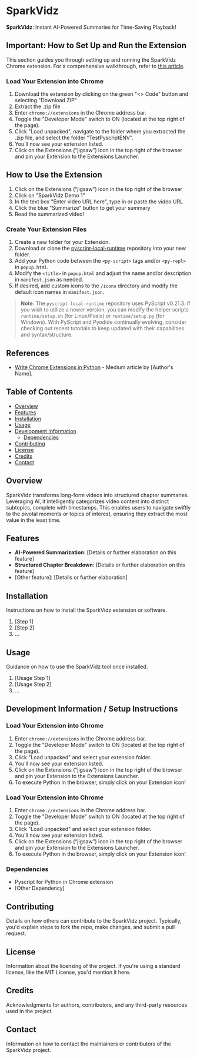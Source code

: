 # SparkVidz

**SparkVidz**: Instant AI-Powered Summaries for Time-Saving Playback!

## Important: How to Set Up and Run the Extension
This section guides you through setting up and running the SparkVidz Chrome extension. For a comprehensive walkthrough, refer to [this article](https://medium.com/pythoniq/write-chrome-extensions-in-python-6c6b0e2e1573).


### Load Your Extension into Chrome
1. Download the extension by clicking on the green "<> Code" button and selecting "Download ZIP"
2. Extract the .zip file
3. Enter `chrome://extensions` in the Chrome address bar.
4. Toggle the "Developer Mode" switch to ON (located at the top right of the page).
5. Click "Load unpacked", navigate to the folder where you extracted the .zip file, and select the folder "TestPyscriptENV".
6. You'll now see your extension listed.
7. Click on the Extensions (“jigsaw”) icon in the top right of the browser and pin your Extension to the Extensions Launcher.

## How to Use the Extension
1. Click on the Extensions (“jigsaw”) icon in the top right of the browser
2. Click on "SparkVidz Demo 1"
3. In the text box "Enter video URL here", type in or paste the video URL
4. Click the blue "Summarize" button to get your summary
5. Read the summarized video!

### Create Your Extension Files
1. Create a new folder for your Extension.
2. Download or clone the [pyscript-local-runtime](https://github.com/PFython/pyscript-local-runtime) repository into your new folder.
3. Add your Python code between the `<py-script>` tags and/or `<py-repl>` in `popup.html`.
4. Modify the `<title>` in `popup.html` and adjust the name and/or description in `manifest.json` as needed.
5. If desired, add custom icons to the `/icons` directory and modify the default icon names in `manifest.json`.

> **Note**: The `pyscript-local-runtime` repository uses PyScript v0.21.3. If you wish to utilize a newer version, you can modify the helper scripts `runtime/setup.sh` (for Linux/Posix) or `runtime/setup.py` (for Windows). With PyScript and Pyodide continually evolving, consider checking out recent tutorials to keep updated with their capabilities and syntax/structure.

## References

- [Write Chrome Extensions in Python](https://medium.com/pythoniq/write-chrome-extensions-in-python-6c6b0e2e1573) - Medium article by [Author's Name].

## Table of Contents
- [Overview](#overview)
- [Features](#features)
- [Installation](#installation)
- [Usage](#usage)
- [Development Information](#development-information)
  - [Dependencies](#dependencies)
- [Contributing](#contributing)
- [License](#license)
- [Credits](#credits)
- [Contact](#contact)

## Overview

SparkVidz transforms long-form videos into structured chapter summaries. Leveraging AI, it intelligently categorizes video content into distinct subtopics, complete with timestamps. This enables users to navigate swiftly to the pivotal moments or topics of interest, ensuring they extract the most value in the least time.

## Features
- **AI-Powered Summarization**: [Details or further elaboration on this feature]
- **Structured Chapter Breakdown**: [Details or further elaboration on this feature]
- [Other feature]: [Details or further elaboration]

## Installation
Instructions on how to install the SparkVidz extension or software.

1. [Step 1]
2. [Step 2]
3. ...

## Usage
Guidance on how to use the SparkVidz tool once installed.

1. [Usage Step 1]
2. [Usage Step 2]
3. ...

## Development Information / Setup Instructions


### Load Your Extension into Chrome
1. Enter `chrome://extensions` in the Chrome address bar.
2. Toggle the "Developer Mode" switch to ON (located at the top right of the page).
3. Click "Load unpacked" and select your extension folder.
4. You'll now see your extension listed.
5. Click on the Extensions (“jigsaw”) icon in the top right of the browser and pin your Extension to the Extensions Launcher.
6. To execute Python in the browser, simply click on your Extension icon!

   
### Load Your Extension into Chrome
1. Enter `chrome://extensions` in the Chrome address bar.
2. Toggle the "Developer Mode" switch to ON (located at the top right of the page).
3. Click "Load unpacked" and select your extension folder.
4. You'll now see your extension listed.
5. Click on the Extensions (“jigsaw”) icon in the top right of the browser and pin your Extension to the Extensions Launcher.
6. To execute Python in the browser, simply click on your Extension icon!


### Dependencies
- Pyscript for Python in Chrome extension
- [Other Dependency]

## Contributing
Details on how others can contribute to the SparkVidz project. Typically, you'd explain steps to fork the repo, make changes, and submit a pull request.

## License
Information about the licensing of the project. If you're using a standard license, like the MIT License, you'd mention it here.

## Credits
Acknowledgments for authors, contributors, and any third-party resources used in the project.

## Contact
Information on how to contact the maintainers or contributors of the SparkVidz project.

